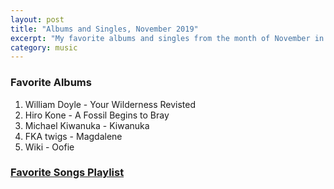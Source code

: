 ```yaml
---
layout: post
title: "Albums and Singles, November 2019"
excerpt: "My favorite albums and singles from the month of November in the 2019th year. "
category: music
---
```


### Favorite Albums
1. William Doyle - Your Wilderness Revisted
1. Hiro Kone - A Fossil Begins to Bray
1. Michael Kiwanuka - Kiwanuka
1. FKA twigs - Magdalene
1. Wiki - Oofie

### <a href="https://open.spotify.com/playlist/5qNRRNmjYPehS5OOvmPh7Q" target="_blank" rel="noopener">Favorite Songs Playlist</a>